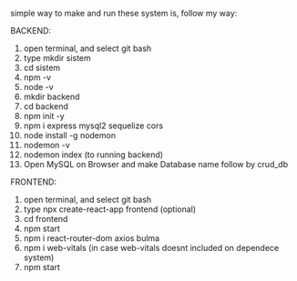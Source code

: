 simple way to make and run these system is, follow my way:

BACKEND:
1. open terminal, and select git bash
2. type mkdir sistem
3. cd sistem
4. npm -v
5. node -v
6. mkdir backend
7. cd backend
8. npm init -y
9. npm i express mysql2 sequelize cors
10. node install -g nodemon
11. nodemon -v
12. nodemon index (to running backend)
13. Open MySQL on Browser and make Database name follow by crud_db

FRONTEND:
1. open terminal, and select git bash
2. type npx create-react-app frontend (optional)
3. cd frontend
4. npm start
5. npm i react-router-dom axios bulma
6. npm i web-vitals (in case web-vitals doesnt included on dependece system)
7. npm start
